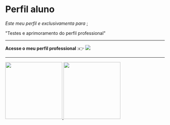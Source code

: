# Perfil aluno
 
 _Este meu perfil e exclusivamenta para_ ;

"Testes e aprimoramento do perfil professional"
 ___

**Acesse o meu perfil professional** ::point_right:
 <a href="gitigyb.com/fredericofreitas"> 
  <img src="https://img.shields.io/badge/GitHub-100000?style=for-the-badge&logo=github&logoColor=white">
 
 ___
 
<div>
 <a href="https://github.com/fredericohallamman">
<img height="180em" src="https://github-readme-stats.vercel.app/api?username=fredericohallamman&show_icons=true&theme=github_dark&include_all_commits=true&count_private=true"/>
<img height="180em" src="https://github-readme-stats.vercel.app/api/top-langs/?username=fredericohallamman&layout=compact&langs_count=4&theme=github_dark"/>
  
